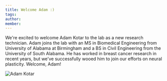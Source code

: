 ```yaml
---
title: Welcome Adam :)
tags:
author: 
member: 
---
```


We're excited to welcome Adam Kotar to the lab as a new research technician.  Adam joins the lab with an MS in Biomedical Engineering from University of Alabama at Birmingham and a BS in Civil Engineering from the University of South Alabama.  He has worked in breast cancer research in recent years, but we've successfully wooed him to join our efforts on neural plasticity.  Welcome, Adam!

![Adam Kotar](https://fong-lab.github.io/images/headshots/kotar.png "Adam Kotar")
